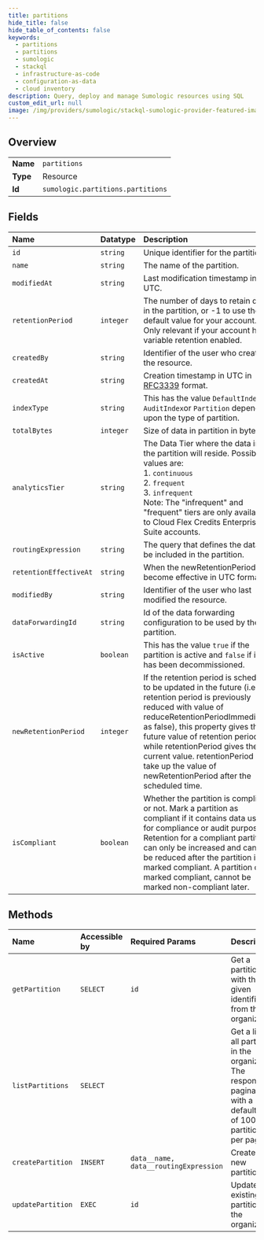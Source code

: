 ```yaml
---
title: partitions
hide_title: false
hide_table_of_contents: false
keywords:
  - partitions
  - partitions
  - sumologic    
  - stackql
  - infrastructure-as-code
  - configuration-as-data
  - cloud inventory
description: Query, deploy and manage Sumologic resources using SQL
custom_edit_url: null
image: /img/providers/sumologic/stackql-sumologic-provider-featured-image.png
---
```

  
    

## Overview
<table><tbody>
<tr><td><b>Name</b></td><td><code>partitions</code></td></tr>
<tr><td><b>Type</b></td><td>Resource</td></tr>
<tr><td><b>Id</b></td><td><code>sumologic.partitions.partitions</code></td></tr>
</tbody></table>

## Fields
| Name | Datatype | Description |
|:-----|:---------|:------------|
| `id` | `string` | Unique identifier for the partition. |
| `name` | `string` | The name of the partition. |
| `modifiedAt` | `string` | Last modification timestamp in UTC. |
| `retentionPeriod` | `integer` | The number of days to retain data in the partition, or -1 to use the default value for your account.  Only relevant if your account has variable retention enabled. |
| `createdBy` | `string` | Identifier of the user who created the resource. |
| `createdAt` | `string` | Creation timestamp in UTC in [RFC3339](https://tools.ietf.org/html/rfc3339) format. |
| `indexType` | `string` | This has the value `DefaultIndex`, `AuditIndex`or `Partition` depending upon the type of partition. |
| `totalBytes` | `integer` | Size of data in partition in bytes. |
| `analyticsTier` | `string` | The Data Tier where the data in the partition will reside. Possible values are:<br />              1. `continuous`<br />              2. `frequent`<br />              3. `infrequent`<br />Note: The "infrequent" and "frequent" tiers are only available to Cloud Flex Credits Enterprise Suite accounts. |
| `routingExpression` | `string` | The query that defines the data to be included in the partition. |
| `retentionEffectiveAt` | `string` | When the newRetentionPeriod will become effective in UTC format. |
| `modifiedBy` | `string` | Identifier of the user who last modified the resource. |
| `dataForwardingId` | `string` | Id of the data forwarding configuration to be used by the partition. |
| `isActive` | `boolean` | This has the value `true` if the partition is active and `false` if it has been decommissioned. |
| `newRetentionPeriod` | `integer` | If the retention period is scheduled to be updated in the future (i.e., if retention period is previously reduced with value of reduceRetentionPeriodImmediately as false), this property gives the future value of retention period while retentionPeriod gives the current value. retentionPeriod will take up the value of newRetentionPeriod after the scheduled time. |
| `isCompliant` | `boolean` | Whether the partition is compliant or not. Mark a partition as compliant if it contains data used for compliance or audit purpose. Retention for a compliant partition can only be increased and cannot be reduced after the partition is marked compliant. A partition once marked compliant, cannot be marked non-compliant later. |
## Methods
| Name | Accessible by | Required Params | Description |
|:-----|:--------------|:----------------|:------------|
| `getPartition` | `SELECT` | `id` | Get a partition with the given identifier from the organization. |
| `listPartitions` | `SELECT` |  | Get a list of all partitions in the organization. The response is paginated with a default limit of 100 partitions per page. |
| `createPartition` | `INSERT` | `data__name, data__routingExpression` | Create a new partition. |
| `updatePartition` | `EXEC` | `id` | Update an existing partition in the organization. |
